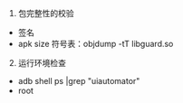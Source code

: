 1. 包完整性的校验
- 签名
- apk size
符号表：objdump -tT libguard.so


2. 运行环境检查
- adb shell ps |grep "uiautomator"
- root